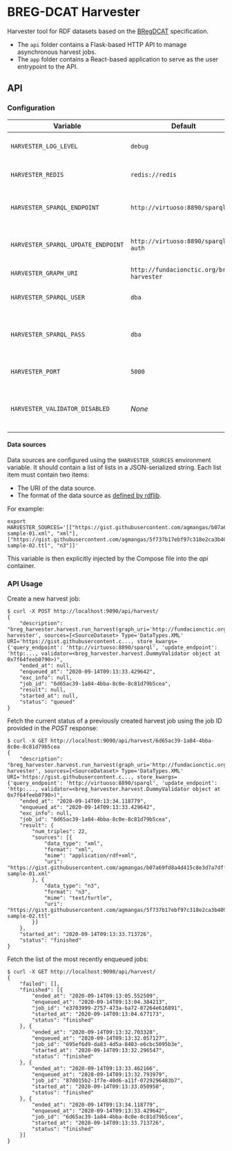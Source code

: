 # BREG-DCAT Harvester

Harvester tool for RDF datasets based on the [BRegDCAT](https://joinup.ec.europa.eu/collection/access-base-registries/solution/abr-specification-registry-registries) specification.

* The `api` folder contains a Flask-based HTTP API to manage asynchronous harvest jobs.
* The `app` folder contains a React-based application to serve as the user entrypoint to the API.

## API

### Configuration

| Variable                           | Default                                   | Description                                         |
| ---------------------------------- | ----------------------------------------- | --------------------------------------------------- |
| `HARVESTER_LOG_LEVEL`              | `debug`                                   | Log level of the API logger.                        |
| `HARVESTER_REDIS`                  | `redis://redis`                           | Redis URL for the jobs queue.                       |
| `HARVESTER_SPARQL_ENDPOINT`        | `http://virtuoso:8890/sparql`             | Virtuoso SPARQL query endpoint.                     |
| `HARVESTER_SPARQL_UPDATE_ENDPOINT` | `http://virtuoso:8890/sparql-auth`        | Virtuoso SPARQL update endpoint.                    |
| `HARVESTER_GRAPH_URI`              | `http://fundacionctic.org/breg-harvester` | Default graph URI.                                  |
| `HARVESTER_SPARQL_USER`            | `dba`                                     | User of the Virtuoso triple store.                  |
| `HARVESTER_SPARQL_PASS`            | `dba`                                     | Password for the user of the Virtuoso triple store. |
| `HARVESTER_PORT`                   | `5000`                                    | Port for the HTTP API server.                       |
| `HARVESTER_VALIDATOR_DISABLED`     | _None_                                    | Flag to disable the SHACL validator API.            |

#### Data sources

Data sources are configured using the `$HARVESTER_SOURCES` environment variable. It should contain a list of lists in a JSON-serialized string. Each list item must contain two items:

- The URI of the data source.
- The format of the data source as [defined by rdflib](https://rdflib.readthedocs.io/en/stable/plugin_parsers.html).

For example:

```
export HARVESTER_SOURCES='[["https://gist.githubusercontent.com/agmangas/b07a69fd8a4d415c8e3d7a7dff7e41e5/raw/e3d574fdcdd14a11acce566c98486bca3a0f1fa4/breg-sample-01.xml", "xml"], ["https://gist.githubusercontent.com/agmangas/5f737b17ebf97c318e2ca3b4099c4c19/raw/5a1411286eb86a9689230ffcd3052a72fee05d74/breg-sample-02.ttl", "n3"]]'
```

This variable is then explicitly injected by the Compose file into the _api_ container.

### API Usage

Create a new harvest job:

```
$ curl -X POST http://localhost:9090/api/harvest/
{
	"description": "breg_harvester.harvest.run_harvest(graph_uri='http://fundacionctic.org/breg-harvester', sources=[<SourceDataset> Type='DataTypes.XML' URI='https://gist.githubusercontent.c..., store_kwargs={'query_endpoint': 'http://virtuoso:8890/sparql', 'update_endpoint': 'http:..., validator=<breg_harvester.harvest.DummyValidator object at 0x7f64feeb0790>)",
	"ended_at": null,
	"enqueued_at": "2020-09-14T09:13:33.429642",
	"exc_info": null,
	"job_id": "6d65ac39-1a84-4bba-8c0e-8c81d79b5cea",
	"result": null,
	"started_at": null,
	"status": "queued"
}
```

Fetch the current status of a previously created harvest job using the job ID provided in the _POST_ response:

```
$ curl -X GET http://localhost:9090/api/harvest/6d65ac39-1a84-4bba-8c0e-8c81d79b5cea
{
	"description": "breg_harvester.harvest.run_harvest(graph_uri='http://fundacionctic.org/breg-harvester', sources=[<SourceDataset> Type='DataTypes.XML' URI='https://gist.githubusercontent.c..., store_kwargs={'query_endpoint': 'http://virtuoso:8890/sparql', 'update_endpoint': 'http:..., validator=<breg_harvester.harvest.DummyValidator object at 0x7f64feeb0790>)",
	"ended_at": "2020-09-14T09:13:34.118779",
	"enqueued_at": "2020-09-14T09:13:33.429642",
	"exc_info": null,
	"job_id": "6d65ac39-1a84-4bba-8c0e-8c81d79b5cea",
	"result": {
		"num_triples": 22,
		"sources": [{
			"data_type": "xml",
			"format": "xml",
			"mime": "application/rdf+xml",
			"uri": "https://gist.githubusercontent.com/agmangas/b07a69fd8a4d415c8e3d7a7dff7e41e5/raw/e3d574fdcdd14a11acce566c98486bca3a0f1fa4/breg-sample-01.xml"
		}, {
			"data_type": "n3",
			"format": "n3",
			"mime": "text/turtle",
			"uri": "https://gist.githubusercontent.com/agmangas/5f737b17ebf97c318e2ca3b4099c4c19/raw/5a1411286eb86a9689230ffcd3052a72fee05d74/breg-sample-02.ttl"
		}]
	},
	"started_at": "2020-09-14T09:13:33.713726",
	"status": "finished"
}
```

Fetch the list of the most recently enqueued jobs:

```
$ curl -X GET http://localhost:9090/api/harvest/
{
	"failed": [],
	"finished": [{
		"ended_at": "2020-09-14T09:13:05.552509",
		"enqueued_at": "2020-09-14T09:13:04.384213",
		"job_id": "e3703999-2757-473a-ba72-87264e616891",
		"started_at": "2020-09-14T09:13:04.677173",
		"status": "finished"
	}, {
		"ended_at": "2020-09-14T09:13:32.703328",
		"enqueued_at": "2020-09-14T09:13:32.057127",
		"job_id": "695ef6d9-da83-4d5a-8403-e6cbc5095b3e",
		"started_at": "2020-09-14T09:13:32.296547",
		"status": "finished"
	}, {
		"ended_at": "2020-09-14T09:13:33.462166",
		"enqueued_at": "2020-09-14T09:13:32.793979",
		"job_id": "87d015b2-1f7e-40d6-a11f-0729296483b7",
		"started_at": "2020-09-14T09:13:33.050950",
		"status": "finished"
	}, {
		"ended_at": "2020-09-14T09:13:34.118779",
		"enqueued_at": "2020-09-14T09:13:33.429642",
		"job_id": "6d65ac39-1a84-4bba-8c0e-8c81d79b5cea",
		"started_at": "2020-09-14T09:13:33.713726",
		"status": "finished"
	}]
}
```